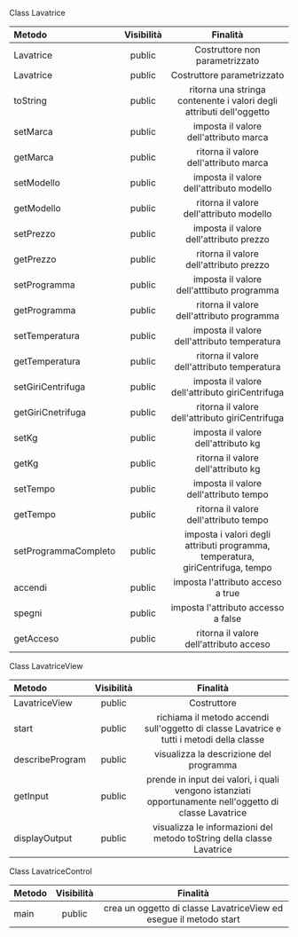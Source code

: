 Class Lavatrice

| Metodo | Visibilità | Finalità |
|:----------|:--------:|:--------------:|
| Lavatrice | public | Costruttore non parametrizzato |
| Lavatrice | public | Costruttore parametrizzato |
| toString | public | ritorna una stringa contenente i valori degli attributi dell'oggetto |
| setMarca | public | imposta il valore dell'attributo marca |
| getMarca | public | ritorna il valore dell'attributo marca |
| setModello | public | imposta il valore dell'attributo modello |
| getModello | public | ritorna il valore dell'attributo modello |
| setPrezzo | public | imposta il valore dell'attributo prezzo |
| getPrezzo | public | ritorna il valore dell'attributo prezzo |
| setProgramma | public | imposta il valore dell'atttibuto programma |
| getProgramma | public | ritorna il valore dell'attributo programma |
| setTemperatura | public | imposta il valore dell'attributo temperatura |
| getTemperatura | public | ritorna il valore dell'attributo temperatura |
| setGiriCentrifuga | public | imposta il valore dell'attributo giriCentrifuga |
| getGiriCnetrifuga | public | ritorna il valore dell'attributo giriCentrifuga |
| setKg | public | imposta il valore dell'attributo kg |
| getKg | public | ritorna il valore dell'attributo kg |
| setTempo | public | imposta il valore dell'attributo tempo |
| getTempo | public | ritorna il valore dell'attributo tempo |
| setProgrammaCompleto | public | imposta i valori degli attributi programma, temperatura, giriCentrifuga, tempo |
| accendi | public | imposta l'attributo acceso a true |
| spegni | public | imposta l'attributo accesso a false |
| getAcceso | public | ritorna il valore dell'attributo acceso |

Class LavatriceView

| Metodo | Visibilità | Finalità |
|:----------|:--------:|:--------------:|
| LavatriceView | public | Costruttore |
| start | public | richiama il metodo accendi sull'oggetto di classe Lavatrice e tutti i metodi della classe |
| describeProgram | public | visualizza la descrizione del programma |
| getInput | public | prende in input dei valori, i quali vengono istanziati opportunamente nell'oggetto di classe Lavatrice |
| displayOutput | public | visualizza le informazioni del metodo toString della classe Lavatrice

Class LavatriceControl

| Metodo | Visibilità | Finalità |
|:----------|:--------:|:------------:|
| main | public | crea un oggetto di classe LavatriceView ed esegue il metodo start|


